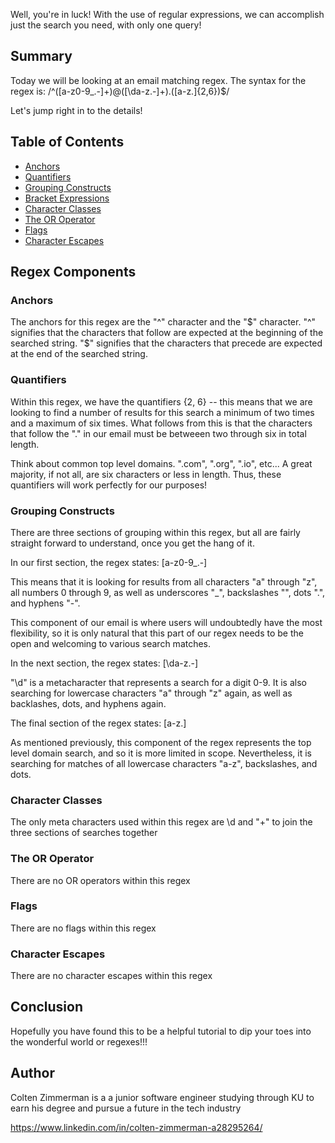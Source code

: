 Well, you're in luck! With the use of regular expressions, we can accomplish just the search you need, with only one query! 
## Summary

Today we will be looking at an email matching regex. The syntax for the regex is: /^([a-z0-9_\.-]+)@([\da-z\.-]+)\.([a-z\.]{2,6})$/

Let's jump right in to the details! 

## Table of Contents

- [Anchors](#anchors)
- [Quantifiers](#quantifiers)
- [Grouping Constructs](#grouping-constructs)
- [Bracket Expressions](#bracket-expressions)
- [Character Classes](#character-classes)
- [The OR Operator](#the-or-operator)
- [Flags](#flags)
- [Character Escapes](#character-escapes)

## Regex Components

### Anchors
The anchors for this regex are the "^" character and the "$" character. "^" signifies that the characters that follow are expected at the beginning of the searched string. "$" signifies that the characters that precede are expected at the end of the searched string. 
### Quantifiers
Within this regex, we have the quantifiers {2, 6} -- this means that we are looking to find a number of results for this search a minimum of two times and a maximum of six times. What follows from this is that the characters that follow the "." in our email must be betweeen two through six in total length. 

Think about common top level domains. ".com", ".org", ".io", etc... A great majority, if not all, are six characters or less in length. Thus, these quantifiers will work perfectly for our purposes! 
### Grouping Constructs
There are three sections of grouping within this regex, but all are fairly straight forward to understand, once you get the hang of it. 

In our first section, the regex states: [a-z0-9_\.-]

This means that it is looking for results from all characters "a" through "z", all numbers 0 through 9, as well as underscores "_", backslashes "\", dots ".", and hyphens "-".

This component of our email is where users will undoubtedly have the most flexibility, so it is only natural that this part of our regex needs to be the open and welcoming to various search matches. 

In the next section, the regex states: [\da-z\.-]

"\d" is a metacharacter that represents a search for a digit 0-9. It is also searching for lowercase characters "a" through "z" again, as well as backlashes, dots, and hyphens again. 

The final section of the regex states: [a-z\.]

As mentioned previously, this component of the regex represents the top level domain search, and so it is more limited in scope. Nevertheless, it is searching for matches of all lowercase characters "a-z", backslashes, and dots. 
### Character Classes
The only meta characters used within this regex are \d and "+" to join the three sections of searches together 
### The OR Operator
There are no OR operators within this regex
### Flags
There are no flags within this regex
### Character Escapes
There are no character escapes within this regex 

## Conclusion
Hopefully you have found this to be a helpful tutorial to dip your toes into the wonderful world or regexes!!! 
## Author

Colten Zimmerman is a a junior software engineer studying through KU to earn his degree and pursue a future in the tech industry

https://www.linkedin.com/in/colten-zimmerman-a28295264/